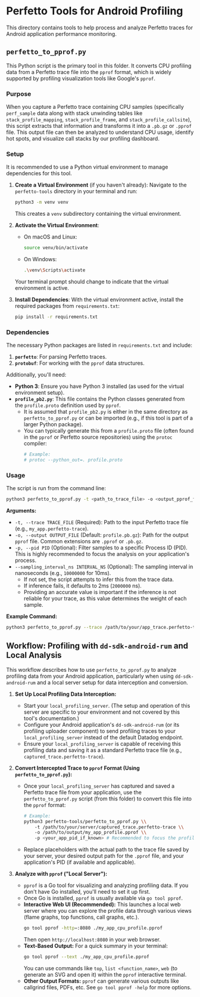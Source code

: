 # Perfetto Tools for Android Profiling

This directory contains tools to help process and analyze Perfetto traces for Android application performance monitoring.

## `perfetto_to_pprof.py`

This Python script is the primary tool in this folder. It converts CPU profiling data from a Perfetto trace file into the `pprof` format, which is widely supported by profiling visualization tools like Google's `pprof`.

### Purpose

When you capture a Perfetto trace containing CPU samples (specifically `perf_sample` data along with stack unwinding tables like `stack_profile_mapping`, `stack_profile_frame`, and `stack_profile_callsite`), this script extracts that information and transforms it into a `.pb.gz` or `.pprof` file. This output file can then be analyzed to understand CPU usage, identify hot spots, and visualize call stacks by our profiling dashboard. 

### Setup

It is recommended to use a Python virtual environment to manage dependencies for this tool.

1.  **Create a Virtual Environment** (if you haven't already):
    Navigate to the `perfetto-tools` directory in your terminal and run:
    ```bash
    python3 -m venv venv
    ```
    This creates a `venv` subdirectory containing the virtual environment.

2.  **Activate the Virtual Environment**:
    *   On macOS and Linux:
        ```bash
        source venv/bin/activate
        ```
    *   On Windows:
        ```bash
        .\venv\Scripts\activate
        ```
    Your terminal prompt should change to indicate that the virtual environment is active.

3.  **Install Dependencies**:
    With the virtual environment active, install the required packages from `requirements.txt`:
    ```bash
    pip install -r requirements.txt
    ```

### Dependencies

The necessary Python packages are listed in `requirements.txt` and include:

1.  **`perfetto`**: For parsing Perfetto traces.
2.  **`protobuf`**: For working with the `pprof` data structures.

Additionally, you'll need:

*   **Python 3**: Ensure you have Python 3 installed (as used for the virtual environment setup).
*   **`profile_pb2.py`**: This file contains the Python classes generated from the `profile.proto` definition used by `pprof`.
    *   It is assumed that `profile_pb2.py` is either in the same directory as `perfetto_to_pprof.py` or can be imported (e.g., if this tool is part of a larger Python package).
    *   You can typically generate this from a `profile.proto` file (often found in the `pprof` or Perfetto source repositories) using the `protoc` compiler:
        ```bash
        # Example:
        # protoc --python_out=. profile.proto
        ```

### Usage

The script is run from the command line:

```bash
python3 perfetto_to_pprof.py -t <path_to_trace_file> -o <output_pprof_file> [options]
```

**Arguments:**

*   `-t, --trace TRACE_FILE` (Required): Path to the input Perfetto trace file (e.g., `my_app.perfetto-trace`).
*   `-o, --output OUTPUT_FILE` (Default: `profile.pb.gz`): Path for the output `pprof` file. Common extensions are `.pprof` or `.pb.gz`.
*   `-p, --pid PID` (Optional): Filter samples to a specific Process ID (PID). This is highly recommended to focus the analysis on your application's process.
*   `--sampling_interval_ns INTERVAL_NS` (Optional): The sampling interval in nanoseconds (e.g., `10000000` for 10ms).
    *   If not set, the script attempts to infer this from the trace data.
    *   If inference fails, it defaults to 2ms (`2000000` ns).
    *   Providing an accurate value is important if the inference is not reliable for your trace, as this value determines the weight of each sample.

**Example Command:**

```bash
python3 perfetto_to_pprof.py --trace /path/to/your/app_trace.perfetto-trace --output /path/to/your/app_profile.pprof --pid 12345
```

## Workflow: Profiling with `dd-sdk-android-rum` and Local Analysis

This workflow describes how to use `perfetto_to_pprof.py` to analyze profiling data from your Android application, particularly when using `dd-sdk-android-rum` and a local server setup for data interception and conversion.

1.  **Set Up Local Profiling Data Interception:**
    *   Start your `local_profiling_server`. (The setup and operation of this server are specific to your environment and not covered by this tool's documentation.)
    *   Configure your Android application's `dd-sdk-android-rum` (or its profiling uploader component) to send profiling traces to your `local_profiling_server` instead of the default Datadog endpoint.
    *   Ensure your `local_profiling_server` is capable of receiving this profiling data and saving it as a standard Perfetto trace file (e.g., `captured_trace.perfetto-trace`).

2.  **Convert Intercepted Trace to `pprof` Format (Using `perfetto_to_pprof.py`):**
    *   Once your `local_profiling_server` has captured and saved a Perfetto trace file from your application, use the `perfetto_to_pprof.py` script (from this folder) to convert this file into the `pprof` format:
        ```bash
        # Example:
        python3 perfetto-tools/perfetto_to_pprof.py \\
            -t /path/to/your/server/captured_trace.perfetto-trace \\
            -o /path/to/output/my_app_profile.pprof \\
            -p <your_app_pid_if_known> # Recommended to focus the profile
        ```
    *   Replace placeholders with the actual path to the trace file saved by your server, your desired output path for the `.pprof` file, and your application's PID (if available and applicable).

3.  **Analyze with `pprof` ("Local Server"):**
    *   `pprof` is a Go tool for visualizing and analyzing profiling data. If you don't have Go installed, you'll need to set it up first.
    *   Once Go is installed, `pprof` is usually available via `go tool pprof`.
    *   **Interactive Web UI (Recommended):**
        This launches a local web server where you can explore the profile data through various views (flame graphs, top functions, call graphs, etc.).
        ```bash
        go tool pprof -http=:8080 ./my_app_cpu_profile.pprof
        ```
        Then open `http://localhost:8080` in your web browser.
    *   **Text-Based Output:**
        For a quick summary in your terminal:
        ```bash
        go tool pprof --text ./my_app_cpu_profile.pprof
        ```
        You can use commands like `top`, `list <function_name>`, `web` (to generate an SVG and open it) within the `pprof` interactive terminal.
    *   **Other Output Formats:** `pprof` can generate various outputs like callgrind files, PDFs, etc. See `go tool pprof -help` for more options.
